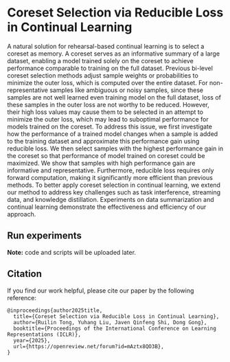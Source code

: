# Coreset Selection via Reducible Loss in Continual Learning

A natural solution for rehearsal-based continual learning is to select a coreset as memory. A coreset serves as an informative summary of a large dataset, enabling a model trained solely on the coreset to achieve performance comparable to training on the full dataset. Previous bi-level coreset selection methods adjust sample weights or probabilities to minimize the outer loss, which is computed over the entire dataset. For non-representative samples like ambiguous or noisy samples, since these samples are not well learned even training model on the full dataset, loss of these samples in the outer loss are not worthy to be reduced. However, their high loss values may cause them to be selected in an attempt to minimize the outer loss, which may lead to suboptimal performance for models trained on the coreset. To address this issue, we first investigate how the performance of a trained model changes when a sample is added to the training dataset and approximate this performance gain using reducible loss. We then select samples with the highest performance gain in the coreset so that performance of model trained on coreset could be maximized. We show that samples with high performance gain are informative and representative. Furthermore, reducible loss requires only forward computation, making it significantly more efficient than previous methods. To better apply coreset selection in continual learning, we extend our method to address key challenges such as task interference, streaming data, and knowledge distillation. Experiments on data summarization and continual learning demonstrate the effectiveness and efficiency of our approach.

## Run experiments

**Note:** code and scripts will be uploaded later.

## Citation

If you find our work helpful, please cite our paper by the following reference:

```
@inproceedings{author2025title,
  title={Coreset Selection via Reducible Loss in Continual Learning},
  author={Ruilin Tong, Yuhang Liu, Javen Qinfeng Shi, Dong Gong},
  booktitle={Proceedings of the International Conference on Learning Representations (ICLR)},
  year={2025},
  url={https://openreview.net/forum?id=mAztx8QO3B},
}
```
